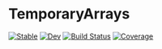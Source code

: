# TemporaryArrays

[![Stable](https://img.shields.io/badge/docs-stable-blue.svg)](https://kmsherbertvt.github.io/TemporaryArrays.jl/stable/)
[![Dev](https://img.shields.io/badge/docs-dev-blue.svg)](https://kmsherbertvt.github.io/TemporaryArrays.jl/dev/)
[![Build Status](https://github.com/kmsherbertvt/TemporaryArrays.jl/actions/workflows/CI.yml/badge.svg?branch=main)](https://github.com/kmsherbertvt/TemporaryArrays.jl/actions/workflows/CI.yml?query=branch%3Amain)
[![Coverage](https://codecov.io/gh/kmsherbertvt/TemporaryArrays.jl/branch/main/graph/badge.svg)](https://codecov.io/gh/kmsherbertvt/TemporaryArrays.jl)
